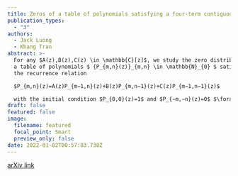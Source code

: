 ```yaml
---
title: Zeros of a table of polynomials satisfying a four-term contiguous relation
publication_types:
  - "3"
authors:
  - Jack Luong
  - Khang Tran
abstract: >-
  For any $A(z),B(z),C(z) \in \mathbb{C}[z]$, we study the zero distribution of
  a table of polynomials $ {P_{m,n}(z)}_{m,n} \in \mathbb{N}_{0} $ satisfying
  the recurrence relation

  $P_{m,n}(z)=A(z)P_{m−1,n}(z)+B(z)P_{m,n−1}(z)+C(z)P_{m−1,n−1}(z)$

  with the initial condition $P_{0,0}(z)=1$ and $P_{−m,−n}(z)=0$ $\forall m,n\in \mathbb{N}$. We show that the zeros of $P_m,n(z)$ lie on a curve whose equation is given explicitly in terms of $A(z)$,$B(z)$, and $C(z)$. We also study the zero distribution of a case with a general initial condition.
draft: false
featured: false
image:
  filename: featured
  focal_point: Smart
  preview_only: false
date: 2022-01-02T00:57:03.738Z
---
```

[arXiv link](<https://arxiv.org/abs/2008.08707>)